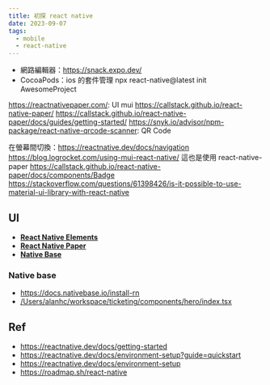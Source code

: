 ```yaml
---
title: 初探 react native
date: 2023-09-07
tags:
  - mobile
  - react-native
---
```

- 網路編輯器：https://snack.expo.dev/
- CocoaPods：ios 的套件管理
npx react-native@latest init AwesomeProject

https://reactnativepaper.com/: UI mui
https://callstack.github.io/react-native-paper/
https://callstack.github.io/react-native-paper/docs/guides/getting-started/
https://snyk.io/advisor/npm-package/react-native-qrcode-scanner: QR Code

在螢幕間切換：https://reactnative.dev/docs/navigation
https://blog.logrocket.com/using-mui-react-native/ 這也是使用 react-native-paper
https://callstack.github.io/react-native-paper/docs/components/Badge
https://stackoverflow.com/questions/61398426/is-it-possible-to-use-material-ui-library-with-react-native
## UI
- [**React Native Elements**](https://reactnativeelements.com/)
- [**React Native Paper**](https://reactnativepaper.com/)
- [**Native Base**](https://nativebase.io/)
### Native base
- https://docs.nativebase.io/install-rn
- [/Users/alanhc/workspace/ticketing/components/hero/index.tsx](file:///Users/alanhc/workspace/ticketing/components/hero/index.tsx)

## Ref
- https://reactnative.dev/docs/getting-started
- https://reactnative.dev/docs/environment-setup?guide=quickstart
- https://reactnative.dev/docs/environment-setup
- https://roadmap.sh/react-native